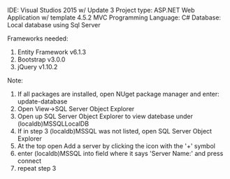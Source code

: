 IDE: Visual Studios 2015 w/ Update 3
Project type: ASP.NET Web Application w/ template 4.5.2 MVC
Programming Language: C#
Database: Local database using Sql Server

Frameworks needed: 
1) Entity Framework v6.1.3
2) Bootstrap v3.0.0
3) jQuery v1.10.2


Note: 
1) If all packages are installed, open NUget package manager and enter: update-database
2) Open View->SQL Server Object Explorer
3) Open up SQL Server Object Explorer to view datebase under (localdb)MSSQLLocalDB 
4) If in step 3 (localdb)MSSQL was not listed, open SQL Server Object Explorer
5) At the top open Add a server by clicking the icon with the '+' symbol
6) enter (localdb)MSSQL into field where it says 'Server Name:' and press connect
7) repeat step 3   
      
